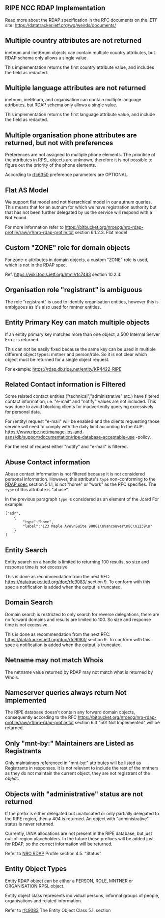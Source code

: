 RIPE NCC RDAP Implementation
-----------------------------
Read more about the RDAP specification in the RFC documents on the IETF site: https://datatracker.ietf.org/wg/weirds/documents/

Multiple country attributes are not returned
--------------------------------------------
inetnum and inet6num objects can contain multiple country attributes, but RDAP schema only allows a single value.

This implementation returns the first country attribute value, and includes the field as redacted.

Multiple language attributes are not returned
---------------------------------------------
inetnum, inet6num, and organisation can contain multiple language attributes, but RDAP schema only allows a single
value.

This implementation returns the first language attribute value, and include the field as redacted.

Multiple organisation phone attributes are returned, but not with preferences
----------------------------------------------------------------------------------------
Preferences are not assigned to multiple phone elements. The prioritise of the attributes in RPSL objects are unknown, therefore it
is not possible to figure out the priority of the phone elements.

According to [rfc6350](https://www.rfc-editor.org/rfc/rfc6350) preference parameters are OPTIONAL.

Flat AS Model
----------------------------------------
We support flat model and not hierarchical model in our autnum queries. This means that for an autnum for which we have
registration authority but that has not been further delegated by us the service will respond with a Not Found.

For more information refer to https://bitbucket.org/nroecg/nro-rdap-profile/raw/v1/nro-rdap-profile.txt section
6.1.2.3. Flat model

Custom "ZONE" role for domain objects
-------------------------------------
For zone-c attributes in domain objects, a custom "ZONE" role is used, which is not in the RDAP spec.

Ref. https://wiki.tools.ietf.org/html/rfc7483 section 10.2.4.

Organisation role "registrant" is ambiguous
-------------------------------------------
The role "registrant" is used to identify organisation entities, however this is ambiguous as it's also used for mntner entities.

Entity Primary Key can match multiple objects
---------------------------------------------
If an entity primary key matches more than one object, a 500 Internal Server Error is returned.

This can not be easily fixed because the same key can be used in multiple different object types: mntner and
person/role. So it is not clear which object must be returned for a single object request.

For example: https://rdap.db.ripe.net/entity/KR4422-RIPE

Related Contact information is Filtered
---------------------------------------
Some related contact entities ("technical","administrative" etc.) have filtered contact information, i.e. "e-mail"
and "notify" values are not included. This was done to avoid blocking clients for inadvertently querying excessively for personal data.

For /entity/ request "e-mail" will be enabled and the clients requesting those service will need to comply with the daily limit
according to the AUP: https://www.ripe.net/manage-ips-and-asns/db/support/documentation/ripe-database-acceptable-use
-policy.

For the rest of request either "notify" and "e-mail" is filtered.

Abuse Contact information
--------------------------
Abuse contact information is not filtered because it is not considered personal information. However, this attribute's
`type` non-conforming to the [RDAP spec](https://bitbucket.org/nroecg/nro-rdap-profile/raw/v1/nro-rdap-profile.txt)
section 5.1.1, is not "home" or "work" as the RFC specifies. The `type` of this attribute is "abuse".

In the previous paragraph `type` is considered as an element of the Jcard
For example:
````
["adr",
    {
        "type":"home",
        "label":"123 Maple Ave\nSuite 90001\nVancouver\nBC\n1239\n"
    }
]
````

Entity Search
--------------------------
Entity search on a handle is limited to returning 100 results, so size and response time is not excessive.

This is done as recommendation from the next RFC: https://datatracker.ietf.org/doc/rfc9083/ section 9. To conform with
this spec a notification is added when the output is truncated.

Domain Search
--------------------------
Domain search is restricted to only search for reverse delegations, there are no forward domains and results are
limited to 100. So size and response time is not excessive.

This is done as recommendation from the next RFC: https://datatracker.ietf.org/doc/rfc9083/ section 9. To conform with
this spec a notification is added when the output is truncated.

Netname may not match Whois
----------------------------
The netname value returned by RDAP may not match what is returned by Whois.

Nameserver queries always return Not Implemented
-------------------------------------------------
The RIPE database doesn't contain any forward domain objects, consequently according to the RFC
https://bitbucket.org/nroecg/nro-rdap-profile/raw/v1/nro-rdap-profile.txt section 6.3 "501 Not Implemented" will be
returned.

Only "mnt-by:" Maintainers are Listed as Registrants
-----------------------------------------------------
Only maintainers referenced in "mnt-by:" attributes will be listed as Registrants in responses. It is not relevant
to include the rest of the mntners as they do not maintain the current object, they are not registrant of the object.

Objects with "administrative" status are not returned
-----------------------------------------------------
If the prefix is either delegated but unallocated or only partially delegated to the RIPE region,
then a 404 is returned. An object with "administrative" status is never returned.

Currently, IANA allocations are not present in the RIPE database, but just out-of-region placeholders. In the future
these prefixes will be added just for RDAP, so the correct information will be returned.

Refer to [NRO RDAP](https://bitbucket.org/nroecg/nro-rdap-profile/raw/v1/nro-rdap-profile.txt) Profile section 4.5. "Status"

Entity Object Types
-----------------------------------------------------
Entity RDAP object can be either a PERSON, ROLE, MNTNER or ORGANISATION RPSL object.

Entity object class represents individual persons, informal groups of people, organisations and related information.

Refer to [rfc9083](https://datatracker.ietf.org/doc/rfc9083/) The Entity Object Class 5.1. section
